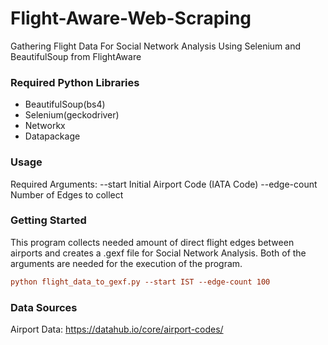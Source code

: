 # Flight-Aware-Web-Scraping
Gathering Flight Data For Social Network Analysis Using Selenium and BeautifulSoup from FlightAware

### Required Python Libraries
- BeautifulSoup(bs4)
- Selenium(geckodriver)
- Networkx
- Datapackage

### Usage
Required Arguments:
--start Initial Airport Code (IATA Code)
--edge-count Number of Edges to collect

### Getting Started
This program collects needed amount of direct flight edges between airports and creates a .gexf file for Social Network Analysis.
Both of the arguments are needed for the execution of the program. 
``` ini
python flight_data_to_gexf.py --start IST --edge-count 100
```

### Data Sources
Airport Data: https://datahub.io/core/airport-codes/
